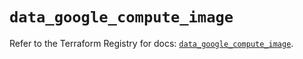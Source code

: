 # `data_google_compute_image`

Refer to the Terraform Registry for docs: [`data_google_compute_image`](https://registry.terraform.io/providers/hashicorp/google/6.22.0/docs/data-sources/compute_image).
